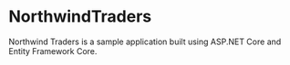 # NorthwindTraders
Northwind Traders is a sample application built using ASP.NET Core and Entity Framework Core.
